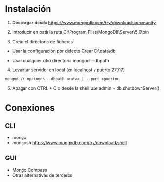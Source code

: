 # Instalación

1. Descargar desde https://www.mongodb.com/try/download/community

2. Introducir en path la ruta C:\Program Files\MongoDB\Server\5.0\bin

3. Crear el directorio de ficheros

- Usar la configuración por defecto
    Crear C:\data\db

- Usar cualquier otro directorio
    mongod --dbpath <ruta>

4. Levantar servidor en local (en localhost y puerto 27017)

```
mongod // opciones --dbpath <ruta> | --port <puerto>
```

5. Apagar con CTRL + C o desde la shell use admin + db.shutdownServer()

# Conexiones

## CLI

- mongo
- mongosh https://www.mongodb.com/try/download/shell

## GUI

- Mongo Compass
- Otras alternativas de terceros
